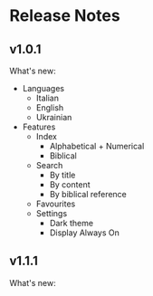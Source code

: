 # Release Notes
## v1.0.1
What's new:
- Languages
  - Italian
  - English
  - Ukrainian
- Features
  - Index
    - Alphabetical + Numerical
    - Biblical
  - Search
    - By title
    - By content
    - By biblical reference
  - Favourites
  - Settings
    - Dark theme
    - Display Always On

## v1.1.1
What's new:
